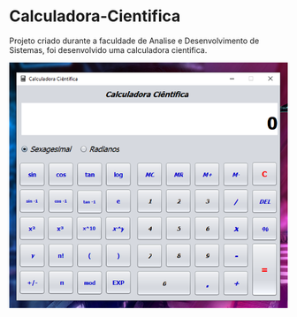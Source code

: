 # Calculadora-Cientifica
Projeto criado durante a faculdade de Analise e Desenvolvimento de Sistemas, foi desenvolvido uma calculadora cientifica.

<img src="https://raw.githubusercontent.com/Willian-Brito/Calculadora-Cientifica/main/Calculadora%20Cientifica.png" alt="Calculadora Cientifica" />
